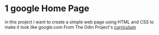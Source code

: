 # 1 google Home Page
in this project i want to create a simple web page using HTML and CSS  to make it look like google.com
From The Odin Project's [curriculum](http://www.theodinproject.com/courses/web-development-101/lessons/html-css)